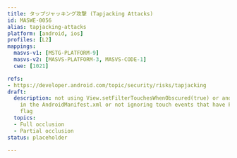 ```yaml
---
title: タップジャッキング攻撃 (Tapjacking Attacks)
id: MASWE-0056
alias: tapjacking-attacks
platform: [android, ios]
profiles: [L2]
mappings:
  masvs-v1: [MSTG-PLATFORM-9]
  masvs-v2: [MASVS-PLATFORM-3, MASVS-CODE-1]
  cwe: [1021]

refs:
- https://developer.android.com/topic/security/risks/tapjacking
draft:
  description: not using View.setFilterTouchesWhenObscured(true) or android:filterTouchesWhenObscured="true"
    in the AndroidManifest.xml or not ignoring touch events that have FLAG_WINDOW_IS_PARTIALLY_OBSCURED
    flag
  topics:
  - Full occlusion
  - Partial occlusion
status: placeholder

---
```


